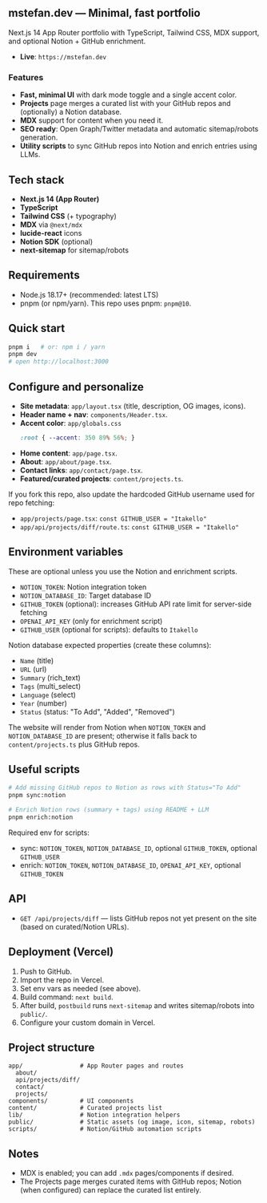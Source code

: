 ## mstefan.dev — Minimal, fast portfolio

Next.js 14 App Router portfolio with TypeScript, Tailwind CSS, MDX support, and optional Notion + GitHub enrichment.

- **Live**: `https://mstefan.dev`

### Features
- **Fast, minimal UI** with dark mode toggle and a single accent color.
- **Projects** page merges a curated list with your GitHub repos and (optionally) a Notion database.
- **MDX** support for content when you need it.
- **SEO ready**: Open Graph/Twitter metadata and automatic sitemap/robots generation.
- **Utility scripts** to sync GitHub repos into Notion and enrich entries using LLMs.

## Tech stack
- **Next.js 14 (App Router)**
- **TypeScript**
- **Tailwind CSS** (+ typography)
- **MDX** via `@next/mdx`
- **lucide-react** icons
- **Notion SDK** (optional)
- **next-sitemap** for sitemap/robots

## Requirements
- Node.js 18.17+ (recommended: latest LTS)
- pnpm (or npm/yarn). This repo uses pnpm: `pnpm@10`.

## Quick start
```bash
pnpm i   # or: npm i / yarn
pnpm dev
# open http://localhost:3000
```

## Configure and personalize
- **Site metadata**: `app/layout.tsx` (title, description, OG images, icons).
- **Header name + nav**: `components/Header.tsx`.
- **Accent color**: `app/globals.css`
  ```css
  :root { --accent: 350 89% 56%; }
  ```
- **Home content**: `app/page.tsx`.
- **About**: `app/about/page.tsx`.
- **Contact links**: `app/contact/page.tsx`.
- **Featured/curated projects**: `content/projects.ts`.

If you fork this repo, also update the hardcoded GitHub username used for repo fetching:
- `app/projects/page.tsx`: `const GITHUB_USER = "Itakello"`
- `app/api/projects/diff/route.ts`: `const GITHUB_USER = "Itakello"`

## Environment variables
These are optional unless you use the Notion and enrichment scripts.

- `NOTION_TOKEN`: Notion integration token
- `NOTION_DATABASE_ID`: Target database ID
- `GITHUB_TOKEN` (optional): increases GitHub API rate limit for server-side fetching
- `OPENAI_API_KEY` (only for enrichment script)
- `GITHUB_USER` (optional for scripts): defaults to `Itakello`

Notion database expected properties (create these columns):
- `Name` (title)
- `URL` (url)
- `Summary` (rich_text)
- `Tags` (multi_select)
- `Language` (select)
- `Year` (number)
- `Status` (status: "To Add", "Added", "Removed")

The website will render from Notion when `NOTION_TOKEN` and `NOTION_DATABASE_ID` are present; otherwise it falls back to `content/projects.ts` plus GitHub repos.

## Useful scripts
```bash
# Add missing GitHub repos to Notion as rows with Status="To Add"
pnpm sync:notion

# Enrich Notion rows (summary + tags) using README + LLM
pnpm enrich:notion
```
Required env for scripts:
- sync: `NOTION_TOKEN`, `NOTION_DATABASE_ID`, optional `GITHUB_TOKEN`, optional `GITHUB_USER`
- enrich: `NOTION_TOKEN`, `NOTION_DATABASE_ID`, `OPENAI_API_KEY`, optional `GITHUB_TOKEN`

## API
- `GET /api/projects/diff` — lists GitHub repos not yet present on the site (based on curated/Notion URLs).

## Deployment (Vercel)
1. Push to GitHub.
2. Import the repo in Vercel.
3. Set env vars as needed (see above).
4. Build command: `next build`.
5. After build, `postbuild` runs `next-sitemap` and writes sitemap/robots into `public/`.
6. Configure your custom domain in Vercel.

## Project structure
```text
app/                # App Router pages and routes
  about/
  api/projects/diff/
  contact/
  projects/
components/         # UI components
content/            # Curated projects list
lib/                # Notion integration helpers
public/             # Static assets (og image, icon, sitemap, robots)
scripts/            # Notion/GitHub automation scripts
```

## Notes
- MDX is enabled; you can add `.mdx` pages/components if desired.
- The Projects page merges curated items with GitHub repos; Notion (when configured) can replace the curated list entirely.

